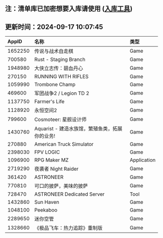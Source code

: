 ## 注：清单库已加密想要入库请使用 ([入库工具](https://github.com/BlankTMing/ManifestAutoUpdate/releases))

## 更新时间：2024-09-17 10:07:45
| AppID | 名称 | 类型  |
| :-------------------- | :----------------------------- | :----------- |
| 1652250 | 传说与战术自走棋| Game |
| 700580 | Rust - Staging Branch| Game |
| 1948980 | 大侠立志传：碧血丹心| Game |
| 270150 | RUNNING WITH RIFLES| Game |
| 1059990 | Trombone Champ| Game |
| 469600 | 军团战争2 / Legion TD 2| Game |
| 1137750 | Farmer's Life| Game |
| 1128920 | 永恒空间2| Game |
| 799600 | Cosmoteer: 星舰设计师| Game |
| 1430760 | Aquarist - 建造水族馆，繁殖鱼类，拓展你的业务!| Game |
| 270880 | American Truck Simulator| Game |
| 2398030 | FPV LOGIC| Game |
| 1096900 | RPG Maker MZ| Application |
| 2719290 | 夜袭者 Night Raider| Game |
| 361420 | ASTRONEER| Game |
| 770810 | 可口的披萨，美味的披萨| Game |
| 728470 | ASTRONEER Dedicated Server| Tool |
| 1432860 | Sun Haven| Game |
| 1048100 | Peekaboo| Game |
| 2289650 | 迷你空管| Game |
| 1328660 | 《极品飞车：热力追踪》重制版| Game |
